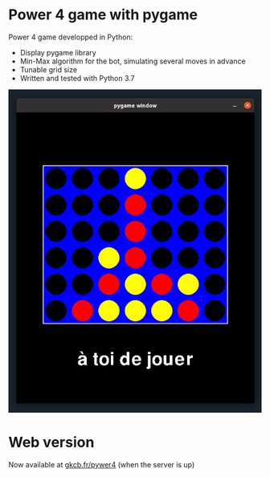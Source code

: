 # Power 4 game with pygame

Power 4 game developped in Python:
- Display pygame library
- Min-Max algorithm for the bot, simulating several moves in advance
- Tunable grid size
- Written and tested with Python 3.7

![pywer4 screenshot](./pywer4.png)

# Web version

Now available at [gkcb.fr/pywer4](gkcb.fr/pywer4) (when the server is up)



